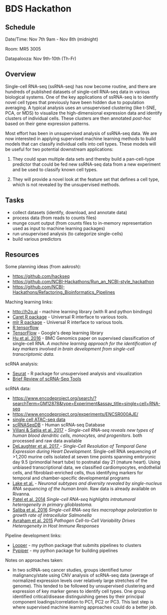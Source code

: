 # BDS Hackathon

## Schedule

Date/Time: Nov 7th 9am - Nov 8th (midnight)

Room: MR5 3005

Datapalooza: Nov 9th-10th (Th-Fr)

## Overview

Single-cell RNA-seq (ssRNA-seq) has now become routine, and there are hundreds of published datasets of single-cell RNA-seq data in various biological systems. One of the key applications of ssRNA-seq is to identify novel cell types that previously have been hidden due to population averaging. A typical analysis uses an unsupervised clustering (like t-SNE, PCA, or MDS) to visualize the high-dimensional expression data and identify clusters of individual cells. These clusters are then annotated *post-hoc* based on their gene expression patterns.

Most effort has been in unsupervised analysis of ssRNA-seq data. We are now interested in applying supervised machine learning methods to build models that can classify individual cells into cell types. These models will be useful for two potential downstream applications:

1. They could span multiple data sets and thereby build a pan-cell-type predictor that could be fed new ssRNA-seq data from a new experiment and be used to classify known cell types.

2. They will provide a novel look at the feature set that defines a cell type, which is not revealed by the unsupervised methods.


## Tasks

- collect datasets (identify, download, and annotate data)
- process data (from reads to counts files)
- munge count output (from counts files to in-memory representation used as input to machine learning packages)
- run unsupervised analysis (to categorize single-cells)
- build various predictors


## Resources
Some planning ideas (from aakrosh):

* https://github.com/hackseq
* https://github.com/NCBI-Hackathons/Run_an_NCBI-style_hackathon
* https://github.com/NCBI-Hackathons/Refactoring_Bioinformatics_Pipelines

Maching learning links:
* http://h2o.ai - machine learning library (with R and python bindings)
* [Caret R package](http://topepo.github.io/caret/visualizations.html) - Universal R interface to various tools.
* [mlr R package](https://cran.r-project.org/web/packages/mlr/index.html) - Universal R interface to various tools.
* [R tensorflow](https://github.com/rstudio/tensorflow)
* [TensorFlow](https://www.tensorflow.org/) - Google's deep learning library
* [Hu et al. 2016](https://www.ncbi.nlm.nih.gov/pubmed/28155657) - BMC Genomics paper on supervised classification of single-cell RNA. *A machine learning approach for the identification of key markers involved in brain development from single-cell transcriptomic data.*

scRNA  analysis:
* [Seurat](http://satijalab.org/seurat/) - R package for unsupervised analysis and visualization
* [Brief Review of scRNA-Seq Tools](https://www.nature.com/news/single-cell-sequencing-made-simple-1.22233)

scRNA data:
* https://www.encodeproject.org/search/?searchTerm=GM12878&type=Experiment&assay_title=single+cell+RNA-seq 
* https://www.encodeproject.org/experiments/ENCSR000AJE/
* [single cell ATAC-seq data](https://www.nature.com/nature/journal/v523/n7561/pdf/nature14590.pdf)
* [scRNASeqDB](https://bioinfo.uth.edu/scrnaseqdb/) - Human scRNA-seq Database
* [Villani & Satija et al. 2017](http://doi.org/10.1126/science.aah4573) - *Single-cell RNA-seq reveals new types of human blood dendritic cells, monocytes, and progenitors*. both processed and raw data available
* [DeLaughter et al. 2017 ](https://www.ncbi.nlm.nih.gov/pubmed/27840107) - *Single-Cell Resolution of Temporal Gene Expression during Heart Development*. Single-cell RNA sequencing of >1,200 murine cells isolated at seven time points spanning embryonic day 9.5 (primordial heart tube) to postnatal day 21 (mature heart). Using unbiased transcriptional data, we classified cardiomyocytes, endothelial cells, and fibroblast-enriched cells, thus identifying markers for temporal and chamber-specific developmental programs
* [Lake et al.](https://www.ncbi.nlm.nih.gov/pubmed/27339989) - *Neuronal subtypes and diversity revealed by single-nucleus RNA sequencing of the human brain.* Raw data is already available on Rivanna.
* [Patel et al. 2014](https://www.ncbi.nlm.nih.gov/pubmed/24925914) *Single-cell RNA-seq highlights intratumoral heterogeneity in primary glioblastoma.*
* [Saliba et al. 2016](https://www.nature.com/articles/nmicrobiol2016206) *Single-cell RNA-seq ties macrophage polarization to growth rate of intracellular Salmonella*
* [Avraham et al. 2015](https://www.ncbi.nlm.nih.gov/pubmed/26343579) *Pathogen Cell-to-Cell Variability Drives Heterogeneity in Host Immune Responses*

Pipeline development links:
* [Looper](http://looper.readthedocs.io/) - my python package that submits pipelines to clusters
* [Pypiper](http://pypiper.readthedocs.io/) - my python package for building pipelines

Notes on approaches taken:
* In two scRNA-seq cancer studies, groups identified tumor malignancy/state using CNV analysis of scRNA-seq data (average of normalized expression levels over relatively large stretches of the genome).  This tended to be followed by unsupervised clustering and expression of key marker genes to identify cell types.  One group identified critical/disease distinguishing genes by their principal component loadings/correlation to PC1, PC2 or PC3.  This last step is where supervised machine learning approaches could do a better job.   
